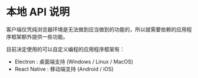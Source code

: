 # 本地 API 说明

客户端仅凭纯浏览器环境是无法做到应当做到的功能的，所以就需要依赖的应用程序框架额外提供一些功能。

目前决定使用的可以自定义编程的应用程序框架有：

- Electron : 桌面端支持 (Windows / Linux / MacOS)
- React Native : 移动端支持 (Android / iOS)

